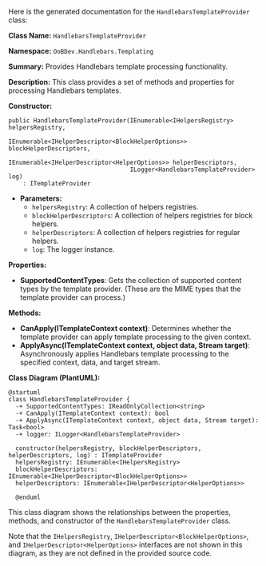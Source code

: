 Here is the generated documentation for the `HandlebarsTemplateProvider` class:

**Class Name:** `HandlebarsTemplateProvider`

**Namespace:** `OoBDev.Handlebars.Templating`

**Summary:** Provides Handlebars template processing functionality.

**Description:** This class provides a set of methods and properties for processing Handlebars templates.

**Constructor:**
```
public HandlebarsTemplateProvider(IEnumerable<IHelpersRegistry> helpersRegistry,
                                  IEnumerable<IHelperDescriptor<BlockHelperOptions>> blockHelperDescriptors,
                                  IEnumerable<IHelperDescriptor<HelperOptions>> helperDescriptors,
                                  ILogger<HandlebarsTemplateProvider> log)
    : ITemplateProvider
```
* **Parameters:**
	+ `helpersRegistry`: A collection of helpers registries.
	+ `blockHelperDescriptors`: A collection of helpers registries for block helpers.
	+ `helperDescriptors`: A collection of helpers registries for regular helpers.
	+ `log`: The logger instance.

**Properties:**

* **SupportedContentTypes**: Gets the collection of supported content types by the template provider. (These are the MIME types that the template provider can process.)

**Methods:**

* **CanApply(ITemplateContext context)**: Determines whether the template provider can apply template processing to the given context.
* **ApplyAsync(ITemplateContext context, object data, Stream target)**: Asynchronously applies Handlebars template processing to the specified context, data, and target stream.

**Class Diagram (PlantUML):**
```plantuml
@startuml
class HandlebarsTemplateProvider {
  -+ SupportedContentTypes: IReadOnlyCollection<string>
  -+ CanApply(ITemplateContext context): bool
  -+ ApplyAsync(ITemplateContext context, object data, Stream target): Task<bool>
  -+ logger: ILogger<HandlebarsTemplateProvider>

  constructor(helpersRegistry, blockHelperDescriptors, helperDescriptors, log) : ITemplateProvider
  helpersRegistry: IEnumerable<IHelpersRegistry>
  blockHelperDescriptors: IEnumerable<IHelperDescriptor<BlockHelperOptions>>
  helperDescriptors: IEnumerable<IHelperDescriptor<HelperOptions>>

  @enduml
```
This class diagram shows the relationships between the properties, methods, and constructor of the `HandlebarsTemplateProvider` class.

Note that the `IHelpersRegistry`, `IHelperDescriptor<BlockHelperOptions>`, and `IHelperDescriptor<HelperOptions>` interfaces are not shown in this diagram, as they are not defined in the provided source code.